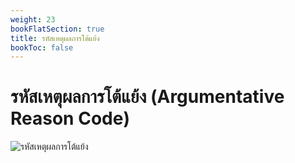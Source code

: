 ```yaml
---
weight: 23
bookFlatSection: true
title: รหัสเหตุผลการโต้แย้ง
bookToc: false
---
```


รหัสเหตุผลการโต้แย้ง (Argumentative Reason Code)
===

![รหัสเหตุผลการโต้แย้ง](https://github.com/yosarawut/KnowledgeCenter/raw/master/KnowledgeCenter/e-Customs/e-Import/e-Import-manual/img/e-Import_2018png_Page121.png)
